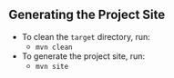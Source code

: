 ## Generating the Project Site

* To clean the `target` directory, run:
    * `mvn clean`
* To generate the project site, run:
    * `mvn site`